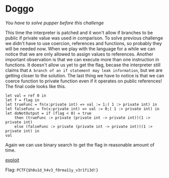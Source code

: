 # Doggo

*You have to solve pupper before this challenge*

This time the interpreter is patched and it won't allow if branches to be public if private value was used in comparison.
To solve previous challenge we didn't have to use coercion, references and functions, so probably they will be needed now.
When we play with the language for a while we can notice that we are only allowed to assign values to references.
Another important observation is that we can execute more than one instruction in functions.
It doesn't allow us yet to get the flag, becase the interpreter still claims that `A branch of an if statement may leak information`, but we are getting closer to the solution.
The last thing we have to notice is that we can coerce function to private function even if it operates on public references!
The final code looks like this. 
```
let val = ref 0 in
let f = flag in
let trueFunc = fn(x:private int) => val := 1;( 1 :> private int) in
let falseFunc = fn(x:private int) => val := 0;( 1 :> private int) in
let doNotOutput = if (flag < 0) = true
	then (trueFunc :> private (private int -> private int))(1 :> private int)
	else (falseFunc :> private (private int -> private int))(1 :> private int) in
val
```
Again we can use binary search to get the flag in reasonable amount of time.

[exploit](exploit.py)

Flag: `PCTF{$h0u1d_h4v3_f0rma11y_v3r1fi3d!}`
